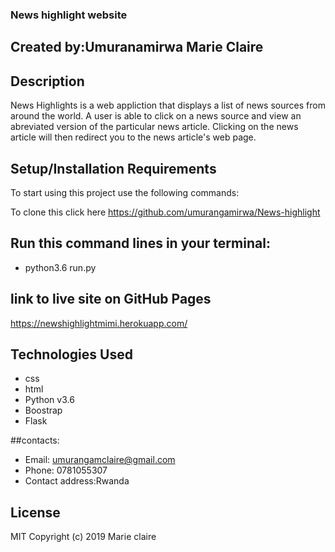 ### News highlight website

## Created by:Umuranamirwa Marie Claire

## Description


News Highlights is a web appliction that displays a list of news sources from around the world. A user is able to click on a news source and view an abreviated version of the particular news article. Clicking on the news article will then redirect you to the news article's web page.

## Setup/Installation Requirements

To start using this project use the following commands:

To clone this click here https://github.com/umurangamirwa/News-highlight

## Run this command lines in your terminal:

* python3.6 run.py

## link to live site on GitHub Pages

https://newshighlightmimi.herokuapp.com/

## Technologies Used
* css
* html
* Python v3.6
* Boostrap
* Flask

##contacts:

* Email: umurangamclaire@gmail.com
* Phone: 0781055307
* Contact address:Rwanda

## License

MIT Copyright (c) 2019 Marie claire
